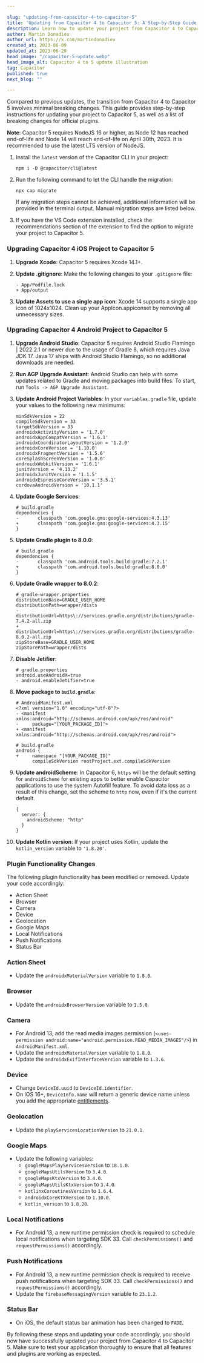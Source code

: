 ```yaml
---

slug: "updating-from-capacitor-4-to-capacitor-5"
title: 'Updating from Capacitor 4 to Capacitor 5: A Step-by-Step Guide'
description: Learn how to update your project from Capacitor 4 to Capacitor 5 with minimal breaking changes, including updating official plugins and required tools.
author: Martin Donadieu
author_url: https://x.com/martindonadieu
created_at: 2023-06-09
updated_at: 2023-06-29
head_image: "/capacitor-5-update.webp"
head_image_alt: Capacitor 4 to 5 update illustration
tag: Capacitor
published: true
next_blog: ""

---
```


Compared to previous updates, the transition from Capacitor 4 to Capacitor 5 involves minimal breaking changes. This guide provides step-by-step instructions for updating your project to Capacitor 5, as well as a list of breaking changes for official plugins.

**Note**: Capacitor 5 requires NodeJS 16 or higher, as Node 12 has reached end-of-life and Node 14 will reach end-of-life on April 30th, 2023. It is recommended to use the latest LTS version of NodeJS.

1. Install the `latest` version of the Capacitor CLI in your project:

   ```
   npm i -D @capacitor/cli@latest
   ```

2. Run the following command to let the CLI handle the migration:

   ```
   npx cap migrate
   ```

   If any migration steps cannot be achieved, additional information will be provided in the terminal output. Manual migration steps are listed below.

3. If you have the VS Code extension installed, check the recommendations section of the extension to find the option to migrate your project to Capacitor 5.

### Upgrading Capacitor 4 iOS Project to Capacitor 5

1. **Upgrade Xcode**: Capacitor 5 requires Xcode 14.1+.

2. **Update .gitignore**: Make the following changes to your `.gitignore` file:

   ```
   - App/Podfile.lock
   + App/output
   ```

3. **Update Assets to use a single app icon**: Xcode 14 supports a single app icon of 1024x1024. Clean up your AppIcon.appiconset by removing all unnecessary sizes.

### Upgrading Capacitor 4 Android Project to Capacitor 5

1. **Upgrade Android Studio**: Capacitor 5 requires Android Studio Flamingo | 2022.2.1 or newer due to the usage of Gradle 8, which requires Java JDK 17. Java 17 ships with Android Studio Flamingo, so no additional downloads are needed.

2. **Run AGP Upgrade Assistant**: Android Studio can help with some updates related to Gradle and moving packages into build files. To start, run `Tools -> AGP Upgrade Assistant`.

3. **Update Android Project Variables**: In your `variables.gradle` file, update your values to the following new minimums:

   ```
   minSdkVersion = 22
   compileSdkVersion = 33
   targetSdkVersion = 33
   androidxActivityVersion = '1.7.0'
   androidxAppCompatVersion = '1.6.1'
   androidxCoordinatorLayoutVersion = '1.2.0'
   androidxCoreVersion = '1.10.0'
   androidxFragmentVersion = '1.5.6'
   coreSplashScreenVersion = '1.0.0'
   androidxWebkitVersion = '1.6.1'
   junitVersion = '4.13.2'
   androidxJunitVersion = '1.1.5'
   androidxEspressoCoreVersion = '3.5.1'
   cordovaAndroidVersion = '10.1.1'
   ```

4. **Update Google Services**:

   ```
   # build.gradle
   dependencies {
   -       classpath 'com.google.gms:google-services:4.3.13'
   +       classpath 'com.google.gms:google-services:4.3.15'
   }
   ```

5. **Update Gradle plugin to 8.0.0**:

   ```
   # build.gradle
   dependencies {
   -       classpath 'com.android.tools.build:gradle:7.2.1'
   +       classpath 'com.android.tools.build:gradle:8.0.0'
   }
   ```

6. **Update Gradle wrapper to 8.0.2**:

   ```
   # gradle-wrapper.properties
   distributionBase=GRADLE_USER_HOME
   distributionPath=wrapper/dists
   - distributionUrl=https\://services.gradle.org/distributions/gradle-7.4.2-all.zip
   + distributionUrl=https\://services.gradle.org/distributions/gradle-8.0.2-all.zip
   zipStoreBase=GRADLE_USER_HOME
   zipStorePath=wrapper/dists
   ```

7. **Disable Jetifier**:

   ```
   # gradle.properties
   android.useAndroidX=true
   - android.enableJetifier=true
   ```

8. **Move package to `build.gradle`**:

   ```
   # AndroidManifest.xml
   <?xml version="1.0" encoding="utf-8"?>
   - <manifest xmlns:android="http://schemas.android.com/apk/res/android"
   -     package="[YOUR_PACKAGE_ID]">
   + <manifest xmlns:android="http://schemas.android.com/apk/res/android">
   ```

   ```
   # build.gradle
   android {
   +     namespace "[YOUR_PACKAGE_ID]"
         compileSdkVersion rootProject.ext.compileSdkVersion
   ```

9. **Update androidScheme**: In Capacitor 6, `https` will be the default setting for `androidScheme` for existing apps to better enable Capacitor applications to use the system Autofill feature. To avoid data loss as a result of this change, set the scheme to `http` now, even if it's the current default.

   ```
   {
     server: {
       androidScheme: "http"
     }
   }
   ```

10. **Update Kotlin version**: If your project uses Kotlin, update the `kotlin_version` variable to `'1.8.20'`.

### Plugin Functionality Changes

The following plugin functionality has been modified or removed. Update your code accordingly:

- Action Sheet
- Browser
- Camera
- Device
- Geolocation
- Google Maps
- Local Notifications
- Push Notifications
- Status Bar

### Action Sheet

- Update the `androidxMaterialVersion` variable to `1.8.0`.

### Browser

- Update the `androidxBrowserVersion` variable to `1.5.0`.

### Camera

- For Android 13, add the read media images permission (`<uses-permission android:name="android.permission.READ_MEDIA_IMAGES"/>`) in `AndroidManifest.xml`.
- Update the `androidxMaterialVersion` variable to `1.8.0`.
- Update the `androidxExifInterfaceVersion` variable to `1.3.6`.

### Device

- Change `DeviceId.uuid` to `DeviceId.identifier`.
- On iOS 16+, `DeviceInfo.name` will return a generic device name unless you add the appropriate [entitlements](https://developer.apple.com/documentation/bundleresources/entitlements/com_apple_developer_device-information_user-assigned-device-name).

### Geolocation

- Update the `playServicesLocationVersion` to `21.0.1`.

### Google Maps

- Update the following variables:
  - `googleMapsPlayServicesVersion` to `18.1.0`.
  - `googleMapsUtilsVersion` to `3.4.0`.
  - `googleMapsKtxVersion` to `3.4.0`.
  - `googleMapsUtilsKtxVersion` to `3.4.0`.
  - `kotlinxCoroutinesVersion` to `1.6.4`.
  - `androidxCoreKTXVersion` to `1.10.0`.
  - `kotlin_version` to `1.8.20`.

### Local Notifications

- For Android 13, a new runtime permission check is required to schedule local notifications when targeting SDK 33. Call `checkPermissions()` and `requestPermissions()` accordingly.

### Push Notifications

- For Android 13, a new runtime permission check is required to receive push notifications when targeting SDK 33. Call `checkPermissions()` and `requestPermissions()` accordingly.
- Update the `firebaseMessagingVersion` variable to `23.1.2`.

### Status Bar

- On iOS, the default status bar animation has been changed to `FADE`.

By following these steps and updating your code accordingly, you should now have successfully updated your project from Capacitor 4 to Capacitor 5. Make sure to test your application thoroughly to ensure that all features and plugins are working as expected.
